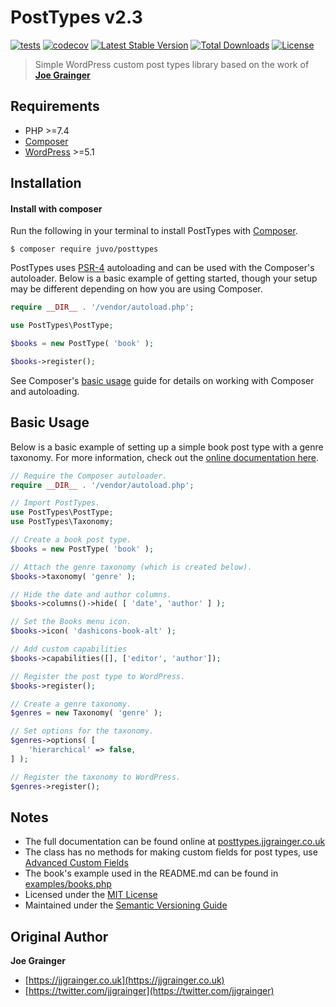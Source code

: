# PostTypes v2.3

[![tests](https://github.com/JUVOJustin/PostTypes/actions/workflows/tests.yml/badge.svg)](https://github.com/JUVOJustin/PostTypes/actions/workflows/tests.yml) [![codecov](https://codecov.io/gh/JUVOJustin/PostTypes/branch/master/graph/badge.svg?token=SGrK2xDF46)](https://codecov.io/gh/JUVOJustin/PostTypes) [![Latest Stable Version](https://flat.badgen.net/github/release/JUVOJustin/PostTypes/stable)](https://packagist.org/packages/juvo/posttypes) [![Total Downloads](https://flat.badgen.net/packagist/dt/juvo/PostTypes)](https://packagist.org/packages/juvo/posttypes) [![License](https://flat.badgen.net/github/license/juvo/PostTypes)](https://packagist.org/packages/juvo/posttypes)

> Simple WordPress custom post types library based on the work of [**Joe Grainger**](https://jjgrainger.co.uk)

## Requirements

* PHP >=7.4
* [Composer](https://getcomposer.org/)
* [WordPress](https://wordpress.org) >=5.1

## Installation

#### Install with composer

Run the following in your terminal to install PostTypes with [Composer](https://getcomposer.org/).

```
$ composer require juvo/posttypes
```

PostTypes uses [PSR-4](https://www.php-fig.org/psr/psr-4/) autoloading and can be used with the Composer's autoloader. Below is a basic example of getting started, though your setup may be different depending on how you are using Composer.

```php
require __DIR__ . '/vendor/autoload.php';

use PostTypes\PostType;

$books = new PostType( 'book' );

$books->register();
```

See Composer's [basic usage](https://getcomposer.org/doc/01-basic-usage.md#autoloading) guide for details on working with Composer and autoloading.

## Basic Usage

Below is a basic example of setting up a simple book post type with a genre taxonomy. For more information, check out the [online documentation here](https://posttypes.jjgrainger.co.uk).

```php
// Require the Composer autoloader.
require __DIR__ . '/vendor/autoload.php';

// Import PostTypes.
use PostTypes\PostType;
use PostTypes\Taxonomy;

// Create a book post type.
$books = new PostType( 'book' );

// Attach the genre taxonomy (which is created below).
$books->taxonomy( 'genre' );

// Hide the date and author columns.
$books->columns()->hide( [ 'date', 'author' ] );

// Set the Books menu icon.
$books->icon( 'dashicons-book-alt' );

// Add custom capabilities
$books->capabilities([], ['editor', 'author']);

// Register the post type to WordPress.
$books->register();

// Create a genre taxonomy.
$genres = new Taxonomy( 'genre' );

// Set options for the taxonomy.
$genres->options( [
    'hierarchical' => false,
] );

// Register the taxonomy to WordPress.
$genres->register();
```

## Notes

* The full documentation can be found online at [posttypes.jjgrainger.co.uk](https://posttypes.jjgrainger.co.uk)
* The class has no methods for making custom fields for post types, use [Advanced Custom Fields](https://advancedcustomfields.com)
* The book's example used in the README.md can be found in [examples/books.php](examples/books.php)
* Licensed under the [MIT License](https://github.com/jjgrainger/PostTypes/blob/master/LICENSE)
* Maintained under the [Semantic Versioning Guide](https://semver.org)

## Original Author

**Joe Grainger**

* [https://jjgrainger.co.uk](https://jjgrainger.co.uk)
* [https://twitter.com/jjgrainger](https://twitter.com/jjgrainger)
